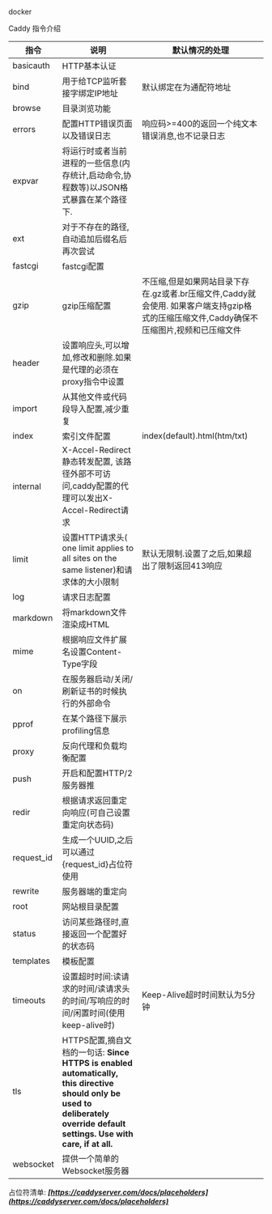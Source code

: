 docker



Caddy 指令介绍

| 指令       | 说明                                                         | 默认情况的处理                                               |
| ---------- | ------------------------------------------------------------ | ------------------------------------------------------------ |
| basicauth  | HTTP基本认证                                                 |                                                              |
| bind       | 用于给TCP监听套接字绑定IP地址                                | 默认绑定在为通配符地址                                       |
| browse     | 目录浏览功能                                                 |                                                              |
| errors     | 配置HTTP错误页面以及错误日志                                 | 响应码>=400的返回一个纯文本错误消息,也不记录日志             |
| expvar     | 将运行时或者当前进程的一些信息(内存统计,启动命令,协程数等)以JSON格式暴露在某个路径下. |                                                              |
| ext        | 对于不存在的路径,自动追加后缀名后再次尝试                    |                                                              |
| fastcgi    | fastcgi配置                                                  |                                                              |
| gzip       | gzip压缩配置                                                 | 不压缩,但是如果网站目录下存在.gz或者.br压缩文件,Caddy就会使用. 如果客户端支持gzip格式的压缩压缩文件,Caddy确保不压缩图片,视频和已压缩文件 |
| header     | 设置响应头,可以增加,修改和删除.如果是代理的必须在proxy指令中设置 |                                                              |
| import     | 从其他文件或代码段导入配置,减少重复                          |                                                              |
| index      | 索引文件配置                                                 | index(default).html(htm/txt)                                 |
| internal   | X-Accel-Redirect 静态转发配置, 该路径外部不可访问,caddy配置的代理可以发出X-Accel-Redirect请求 |                                                              |
| limit      | 设置HTTP请求头( one limit applies to all sites on the same listener)和请求体的大小限制 | 默认无限制.设置了之后,如果超出了限制返回413响应              |
| log        | 请求日志配置                                                 |                                                              |
| markdown   | 将markdown文件渲染成HTML                                     |                                                              |
| mime       | 根据响应文件扩展名设置Content-Type字段                       |                                                              |
| on         | 在服务器启动/关闭/刷新证书的时候执行的外部命令               |                                                              |
| pprof      | 在某个路径下展示profiling信息                                |                                                              |
| proxy      | 反向代理和负载均衡配置                                       |                                                              |
| push       | 开启和配置HTTP/2服务器推                                     |                                                              |
| redir      | 根据请求返回重定向响应(可自己设置重定向状态码)               |                                                              |
| request_id | 生成一个UUID,之后可以通过{request_id}占位符使用              |                                                              |
| rewrite    | 服务器端的重定向                                             |                                                              |
| root       | 网站根目录配置                                               |                                                              |
| status     | 访问某些路径时,直接返回一个配置好的状态码                    |                                                              |
| templates  | 模板配置                                                     |                                                              |
| timeouts   | 设置超时时间:读请求的时间/读请求头的时间/写响应的时间/闲置时间(使用keep-alive时) | Keep-Alive超时时间默认为5分钟                                |
| tls        | HTTPS配置,摘自文档的一句话: **Since HTTPS is enabled automatically, this directive should only be used to deliberately override default settings. Use with care, if at all.** |                                                              |
| websocket  | 提供一个简单的Websocket服务器                                |                                                              |

占位符清单: ***[https://caddyserver.com/docs/placeholders](https://caddyserver.com/docs/placeholders)***